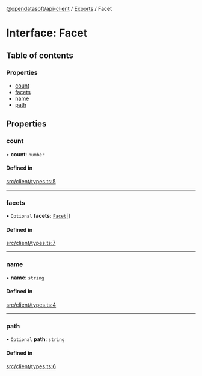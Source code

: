 [@opendatasoft/api-client](../README.md) / [Exports](../modules.md) / Facet

# Interface: Facet

## Table of contents

### Properties

- [count](Facet.md#count)
- [facets](Facet.md#facets)
- [name](Facet.md#name)
- [path](Facet.md#path)

## Properties

### count

• **count**: `number`

#### Defined in

[src/client/types.ts:5](https://github.com/opendatasoft/ods-dataviz-sdk/blob/b7a8d5d/packages/api-client/src/client/types.ts#L5)

___

### facets

• `Optional` **facets**: [`Facet`](Facet.md)[]

#### Defined in

[src/client/types.ts:7](https://github.com/opendatasoft/ods-dataviz-sdk/blob/b7a8d5d/packages/api-client/src/client/types.ts#L7)

___

### name

• **name**: `string`

#### Defined in

[src/client/types.ts:4](https://github.com/opendatasoft/ods-dataviz-sdk/blob/b7a8d5d/packages/api-client/src/client/types.ts#L4)

___

### path

• `Optional` **path**: `string`

#### Defined in

[src/client/types.ts:6](https://github.com/opendatasoft/ods-dataviz-sdk/blob/b7a8d5d/packages/api-client/src/client/types.ts#L6)
